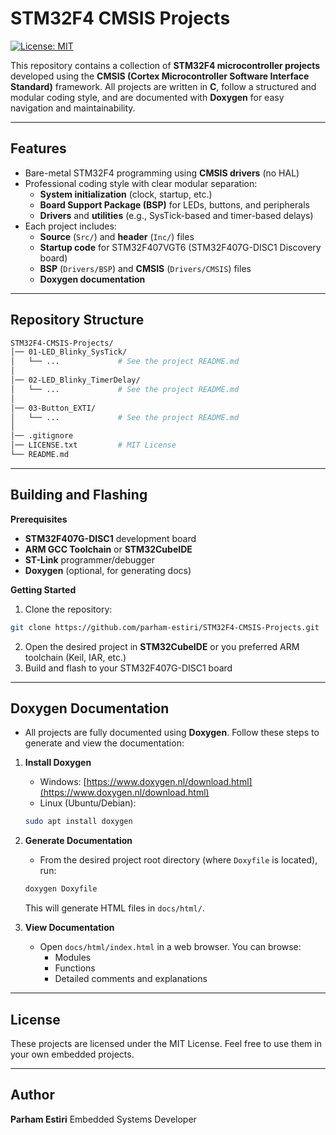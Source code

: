 # STM32F4 CMSIS Projects

[![License: MIT](https://img.shields.io/badge/License-MIT-yellow.svg)](LICENSE.txt)

This repository contains a collection of **STM32F4 microcontroller projects** developed using the **CMSIS (Cortex Microcontroller Software Interface Standard)** framework.
All projects are written in **C**, follow a structured and modular coding style, and are documented with **Doxygen** for easy navigation and maintainability.

---
## Features
- Bare-metal STM32F4 programming using **CMSIS drivers** (no HAL)
- Professional coding style with clear modular separation:
    - **System initialization** (clock, startup, etc.)
    - **Board Support Package (BSP)** for LEDs, buttons, and peripherals
    - **Drivers** and **utilities** (e.g., SysTick-based and timer-based delays)
- Each project includes:
    - **Source** (`Src/`) and **header** (`Inc/`) files
    - **Startup code** for STM32F407VGT6 (STM32F407G-DISC1 Discovery board)
    - **BSP** (`Drivers/BSP`) and **CMSIS** (`Drivers/CMSIS`) files
    - **Doxygen documentation**

---
## Repository Structure
``` bash
STM32F4-CMSIS-Projects/
│── 01-LED_Blinky_SysTick/
│   └── ...             # See the project README.md
│
│── 02-LED_Blinky_TimerDelay/
│   └── ...             # See the project README.md
│
│── 03-Button_EXTI/
│   └── ...             # See the project README.md
│
│── .gitignore
│── LICENSE.txt         # MIT License
└── README.md
```

---
## Building and Flashing
**Prerequisites**
  - **STM32F407G-DISC1** development board
  - **ARM GCC Toolchain** or **STM32CubeIDE**
  - **ST-Link** programmer/debugger
  - **Doxygen** (optional, for generating docs)

**Getting Started**
1. Clone the repository:
```bash
git clone https://github.com/parham-estiri/STM32F4-CMSIS-Projects.git
```
2. Open the desired project in **STM32CubeIDE** or you preferred ARM toolchain (Keil, IAR, etc.)
3. Build and flash to your STM32F407G-DISC1 board

---
## Doxygen Documentation
- All projects are fully documented using **Doxygen**. Follow these steps to generate and view the documentation:
1. **Install Doxygen**
    - Windows: [https://www.doxygen.nl/download.html](https://www.doxygen.nl/download.html)
    - Linux (Ubuntu/Debian):
    ```bash
    sudo apt install doxygen
    ```

2. **Generate Documentation**
    - From the desired project root directory (where `Doxyfile` is located), run:
    ```bash
    doxygen Doxyfile
    ```
    This will generate HTML files in `docs/html/`.

3. **View Documentation**
    - Open `docs/html/index.html` in a web browser. You can browse:
      - Modules
      - Functions
      - Detailed comments and explanations

---
## License
These projects are licensed under the MIT License.
Feel free to use them in your own embedded projects.

---
## Author
**Parham Estiri**
Embedded Systems Developer